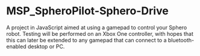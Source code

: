 # MSP_SpheroPilot-Sphero-Drive
A project in JavaScript aimed at using a gamepad to control your Sphero robot. Testing will be performed on an Xbox One controller, with hopes that this can later be extended to any gamepad that can connect to a bluetooth-enabled desktop or PC.
